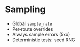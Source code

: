 # Sampling

- Global `sample_rate`
- Per‑route overrides
- Always sample errors (5xx)
- Deterministic tests: seed RNG
